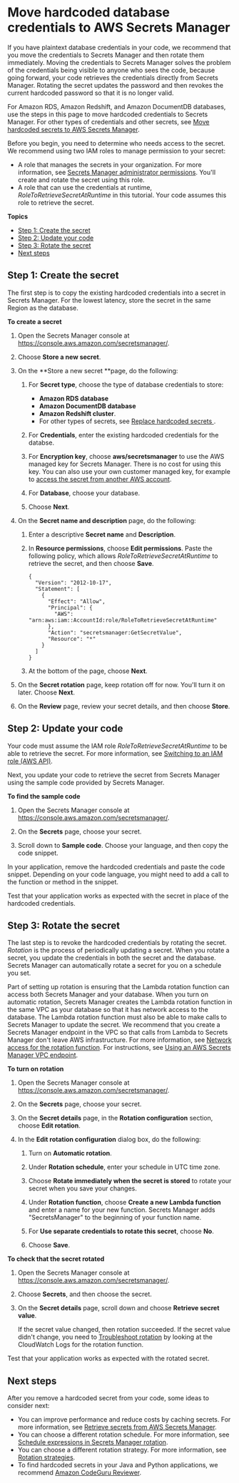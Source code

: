 # Move hardcoded database credentials to AWS Secrets Manager<a name="hardcoded-db-creds"></a>

If you have plaintext database credentials in your code, we recommend that you move the credentials to Secrets Manager and then rotate them immediately\. Moving the credentials to Secrets Manager solves the problem of the credentials being visible to anyone who sees the code, because going forward, your code retrieves the credentials directly from Secrets Manager\. Rotating the secret updates the password and then revokes the current hardcoded password so that it is no longer valid\. 

For Amazon RDS, Amazon Redshift, and Amazon DocumentDB databases, use the steps in this page to move hardcoded credentials to Secrets Manager\. For other types of credentials and other secrets, see [Move hardcoded secrets to AWS Secrets Manager](hardcoded.md)\.

Before you begin, you need to determine who needs access to the secret\. We recommend using two IAM roles to manage permission to your secret:
+ A role that manages the secrets in your organization\. For more information, see [Secrets Manager administrator permissions](auth-and-access.md#auth-and-access_admin)\. You'll create and rotate the secret using this role\.
+ A role that can use the credentials at runtime, *RoleToRetrieveSecretAtRuntime* in this tutorial\. Your code assumes this role to retrieve the secret\.

**Topics**
+ [Step 1: Create the secret](#hardcoded-db-creds_step2)
+ [Step 2: Update your code](#hardcoded-db-creds_step3)
+ [Step 3: Rotate the secret](#hardcoded-db-creds_step5)
+ [Next steps](#hardcoded-db-creds_nextsteps)

## Step 1: Create the secret<a name="hardcoded-db-creds_step2"></a>

The first step is to copy the existing hardcoded credentials into a secret in Secrets Manager\. For the lowest latency, store the secret in the same Region as the database\. 

**To create a secret**

1. Open the Secrets Manager console at [https://console\.aws\.amazon\.com/secretsmanager/](https://console.aws.amazon.com/secretsmanager/)\.

1. Choose **Store a new secret**\.

1. On the **Store a new secret **page, do the following:

   1. For **Secret type**, choose the type of database credentials to store:
      + **Amazon RDS database**
      + **Amazon DocumentDB database**
      + **Amazon Redshift cluster**\.
      + For other types of secrets, see [Replace hardcoded secrets ](https://docs.aws.amazon.com/secretsmanager/latest/userguide/hardcoded.html)\.

   1. For **Credentials**, enter the existing hardcoded credentials for the databse\.

   1. For **Encryption key**, choose **aws/secretsmanager** to use the AWS managed key for Secrets Manager\. There is no cost for using this key\. You can also use your own customer managed key, for example to [access the secret from another AWS account](auth-and-access_examples_cross.md)\. 

   1. For **Database**, choose your database\.

   1. Choose **Next**\.

1. On the **Secret name and description** page, do the following:

   1. Enter a descriptive **Secret name** and **Description**\. 

   1. In **Resource permissions**, choose **Edit permissions**\. Paste the following policy, which allows *RoleToRetrieveSecretAtRuntime* to retrieve the secret, and then choose **Save**\.

      ```
      {
        "Version": "2012-10-17",
        "Statement": [
          {
            "Effect": "Allow",
            "Principal": {
              "AWS": "arn:aws:iam::AccountId:role/RoleToRetrieveSecretAtRuntime"
            },
            "Action": "secretsmanager:GetSecretValue",
            "Resource": "*"
          }
        ]
      }
      ```

   1. At the bottom of the page, choose **Next**\.

1. On the **Secret rotation** page, keep rotation off for now\. You'll turn it on later\. Choose **Next**\.

1. On the **Review** page, review your secret details, and then choose **Store**\.

## Step 2: Update your code<a name="hardcoded-db-creds_step3"></a>

Your code must assume the IAM role *RoleToRetrieveSecretAtRuntime* to be able to retrieve the secret\. For more information, see [Switching to an IAM role \(AWS API\)](https://docs.aws.amazon.com/IAM/latest/UserGuide/id_roles_use_switch-role-api.html)\.

Next, you update your code to retrieve the secret from Secrets Manager using the sample code provided by Secrets Manager\. 

**To find the sample code**

1. Open the Secrets Manager console at [https://console\.aws\.amazon\.com/secretsmanager/](https://console.aws.amazon.com/secretsmanager/)\.

1. On the **Secrets** page, choose your secret\.

1. Scroll down to **Sample code**\. Choose your language, and then copy the code snippet\. 

In your application, remove the hardcoded credentials and paste the code snippet\. Depending on your code language, you might need to add a call to the function or method in the snippet\.

Test that your application works as expected with the secret in place of the hardcoded credentials\.

## Step 3: Rotate the secret<a name="hardcoded-db-creds_step5"></a>

The last step is to revoke the hardcoded credentials by rotating the secret\. *Rotation* is the process of periodically updating a secret\. When you rotate a secret, you update the credentials in both the secret and the database\. Secrets Manager can automatically rotate a secret for you on a schedule you set\.

Part of setting up rotation is ensuring that the Lambda rotation function can access both Secrets Manager and your database\. When you turn on automatic rotation, Secrets Manager creates the Lambda rotation function in the same VPC as your database so that it has network access to the database\. The Lambda rotation function must also be able to make calls to Secrets Manager to update the secret\. We recommend that you create a Secrets Manager endpoint in the VPC so that calls from Lambda to Secrets Manager don't leave AWS infrastructure\. For more information, see [Network access for the rotation function](rotation-network-rqmts.md)\. For instructions, see [Using an AWS Secrets Manager VPC endpoint](vpc-endpoint-overview.md)\.

**To turn on rotation**

1. Open the Secrets Manager console at [https://console\.aws\.amazon\.com/secretsmanager/](https://console.aws.amazon.com/secretsmanager/)\.

1. On the **Secrets** page, choose your secret\.

1. On the **Secret details** page, in the **Rotation configuration** section, choose **Edit rotation**\.

1. In the **Edit rotation configuration** dialog box, do the following:

   1. Turn on **Automatic rotation**\.

   1. Under **Rotation schedule**, enter your schedule in UTC time zone\. 

   1. Choose **Rotate immediately when the secret is stored** to rotate your secret when you save your changes\.

   1. Under **Rotation function**, choose **Create a new Lambda function** and enter a name for your new function\. Secrets Manager adds "SecretsManager" to the beginning of your function name\.

   1. For **Use separate credentials to rotate this secret**, choose **No**\.

   1. Choose **Save**\.

**To check that the secret rotated**

1. Open the Secrets Manager console at [https://console\.aws\.amazon\.com/secretsmanager/](https://console.aws.amazon.com/secretsmanager/)\.

1. Choose **Secrets**, and then choose the secret\.

1. On the **Secret details** page, scroll down and choose **Retrieve secret value**\.

   If the secret value changed, then rotation succeeded\. If the secret value didn't change, you need to [Troubleshoot rotation](troubleshoot_rotation.md) by looking at the CloudWatch Logs for the rotation function\.

Test that your application works as expected with the rotated secret\.

## Next steps<a name="hardcoded-db-creds_nextsteps"></a>

After you remove a hardcoded secret from your code, some ideas to consider next:
+ You can improve performance and reduce costs by caching secrets\. For more information, see [Retrieve secrets from AWS Secrets Manager](retrieving-secrets.md)\.
+ You can choose a different rotation schedule\. For more information, see [Schedule expressions in Secrets Manager rotation](rotate-secrets_schedule.md)\.
+ You can choose a different rotation strategy\. For more information, see [Rotation strategies](rotating-secrets_strategies.md)\.
+ To find hardcoded secrets in your Java and Python applications, we recommend [Amazon CodeGuru Reviewer](https://docs.aws.amazon.com/codeguru/latest/reviewer-ug/welcome.html)\.